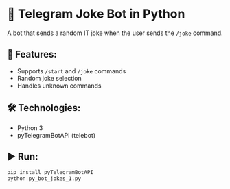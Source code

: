 # 🤖 Telegram Joke Bot in Python

A bot that sends a random IT joke when the user sends the `/joke` command.

## 🚀 Features:
- Supports `/start` and `/joke` commands
- Random joke selection
- Handles unknown commands

## 🛠 Technologies:
- Python 3
- pyTelegramBotAPI (telebot)

## ▶️ Run:
```bash
pip install pyTelegramBotAPI
python py_bot_jokes_1.py